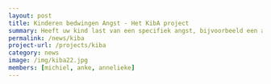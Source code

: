 ```yaml
---
layout: post
title: Kinderen bedwingen Angst - Het KibA project
summary: Heeft uw kind last van een specifiek angst, bijvoorbeeld een angst voor honden, hoogtes, injecties, onweer, het donker, spinnen of andere dieren? Dan is het KibA programma misschien wel iets voor hem of haar! <a href="/projects/kiba"> Lees verder </a>
permalink: /news/kiba
project-url: /projects/kiba
category: news
image: /img/kiba22.jpg
members: [michiel, anke, annelieke]
---
```

